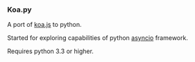 ### Koa.py

A port of [koa.js][koajs] to python.

Started for exploring capabilities of python [asyncio][asyncio] framework.

Requires python 3.3 or higher.

[koajs]: http://koajs.com/
[asyncio]: http://docs.python.org/3.4/library/asyncio.html
